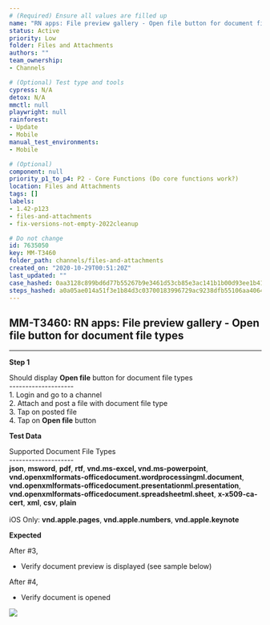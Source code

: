 ```yaml
---
# (Required) Ensure all values are filled up
name: "RN apps: File preview gallery - Open file button for document file types"
status: Active
priority: Low
folder: Files and Attachments
authors: ""
team_ownership: 
- Channels

# (Optional) Test type and tools
cypress: N/A
detox: N/A
mmctl: null
playwright: null
rainforest: 
- Update
- Mobile
manual_test_environments: 
- Mobile

# (Optional)
component: null
priority_p1_to_p4: P2 - Core Functions (Do core functions work?)
location: Files and Attachments
tags: []
labels: 
- 1.42-p123
- files-and-attachments
- fix-versions-not-empty-2022cleanup

# Do not change
id: 7635050
key: MM-T3460
folder_path: channels/files-and-attachments
created_on: "2020-10-29T00:51:20Z"
last_updated: ""
case_hashed: 0aa3128c899bd6d77b55267b9e3461d53cb85e3ac141b1b00d93ee1b41f1793fee19ea1134a5840b448ad4338eab265e
steps_hashed: a0a05ae014a51f3e1b84d3c03700183996729ac9238dfb55106aa4064fe8550db52a2098ccb8b307e3c04c619917b5b9
---
```


## MM-T3460: RN apps: File preview gallery - Open file button for document file types

---

**Step 1**

Should display **Open file** button for document file types\
\--------------------\
1\. Login and go to a channel\
2\. Attach and post a file with document file type\
3\. Tap on posted file\
4\. Tap on **Open file** button

**Test Data**

Supported Document File Types\
\--------------------\
**json**, **msword**, **pdf**, **rtf**, **vnd.ms-excel, vnd.ms-powerpoint**, **vnd.openxmlformats-officedocument.wordprocessingml.document**, **vnd.openxmlformats-officedocument.presentationml.presentation**, **vnd.openxmlformats-officedocument.spreadsheetml.sheet**, **x-x509-ca-cert**, **xml**, **csv**, **plain**\
\
iOS Only: **vnd.apple.pages**, **vnd.apple.numbers**, **vnd.apple.keynote**

**Expected**

After #3,

- Verify document preview is displayed (see sample below)

After #4,

- Verify document is opened

![](https://smartbear-tm4j-prod-us-west-2-attachment-rich-text.s3.us-west-2.amazonaws.com/embedded-f3277290f945470c4add5d21ef3dc7ca7b74388fc7152bfb6b99ae58c66a95a8-1604078452525-IMG_0310.PNG)
